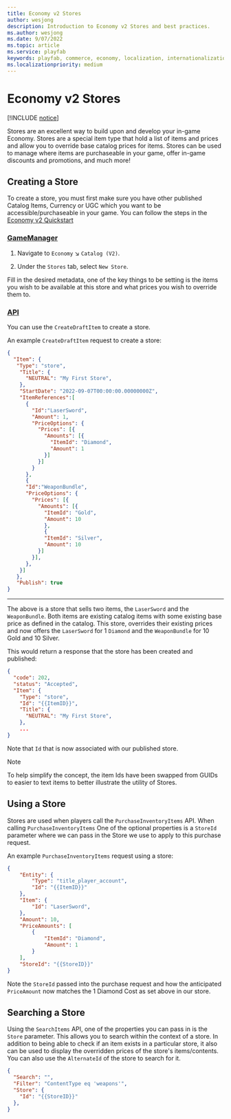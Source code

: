 ```yaml
---
title: Economy v2 Stores
author: wesjong
description: Introduction to Economy v2 Stores and best practices.
ms.author: wesjong
ms.date: 9/07/2022
ms.topic: article
ms.service: playfab
keywords: playfab, commerce, economy, localization, internationalization, i8n
ms.localizationpriority: medium
---
```


# Economy v2 Stores

[!INCLUDE [notice](../../includes/_economy-release.md)]

Stores are an excellent way to build upon and develop your in-game Economy. Stores are a special item type that hold a list of items and prices and allow you to override base catalog prices for items. Stores can be used to manage where items are purchaseable in your game, offer in-game discounts and promotions, and much more!

## Creating a Store

To create a store, you must first make sure you have other published Catalog Items, Currency or UGC which you want to be accessible/purchaseable in your game. You can follow the steps in the [Economy v2 Quickstart](quickstart.md#step-3---publish-an-item-to-the-catalog)

### [GameManager](#tab/creating-store-game-manager)

1. Navigate to `Economy` ↘️ `Catalog (V2)`.

2. Under the `Stores` tab, select `New Store`.

Fill in the desired metadata, one of the key things to be setting is the items you wish to be available at this store and what prices you wish to override them to.

### [API](#tab/creating-store-api)

You can use the `CreateDraftItem` to create a store.

An example `CreateDraftItem` request to create a store:

```json
{
  "Item": {
   "Type": "store",
    "Title": {
      "NEUTRAL": "My First Store",
    },
    "StartDate": "2022-09-07T00:00:00.00000000Z",
    "ItemReferences":[
      {
        "Id":"LaserSword",
        "Amount": 1,
        "PriceOptions": {
          "Prices": [{
            "Amounts": [{
              "ItemId": "Diamond",
              "Amount": 1
            }]
          }]
        }
      },
      {
      "Id":"WeaponBundle",
      "PriceOptions": {
        "Prices": [{
          "Amounts": [{
            "ItemId": "Gold",
            "Amount": 10
            },
            {
            "ItemId": "Silver",
            "Amount": 10
          }]
        }],
      },
    }]
   },
   "Publish": true
}
```

***

The above is a store that sells two items, the `LaserSword` and the `WeaponBundle`. Both items are existing catalog items with some existing base price as defined in the catalog. This store, overrides their existing prices and now offers the `LaserSword` for 1 `Diamond` and the `WeaponBundle` for 10 Gold and 10 Silver.

This would return a response that the store has been created and published:

```json
{
  "code": 202,
  "status": "Accepted",
  "Item": {
    "Type": "store",
    "Id": "{{ItemID}}", 
    "Title": {
      "NEUTRAL": "My First Store",
    },
    ...
}
```

Note that `Id` that is now associated with our published store.

> [!NOTE]
> To help simplify the concept, the item Ids have been swapped from GUIDs to easier to text items to better illustrate the utility of Stores.

## Using a Store

Stores are used when players call the `PurchaseInventoryItems` API. When calling `PurchaseInventoryItems` One of the optional properties is a `StoreId` parameter where we can pass in the Store we use to apply to this purchase request.

An example `PurchaseInventoryItems` request using a store:

```json
{
    "Entity": {
        "Type": "title_player_account",
        "Id": "{{ItemID}}"
    },
    "Item": {
        "Id": "LaserSword",
    },
    "Amount": 10,
    "PriceAmounts": [
        {
            "ItemId": "Diamond",
            "Amount": 1
        }
    ],
    "StoreId": "{{StoreID}}"
}
```

Note the `StoreId` passed into the purchase request and how the anticipated `PriceAmount` now matches the 1 Diamond Cost as set above in our store.

## Searching a Store

Using the `SearchItems` API, one of the properties you can pass in is the `Store` parameter. This allows you to search within the context of a store. In addition to being able to check if an item exists in a particular store, it also can be used to display the overridden prices of the store's items/contents. You can also use the `AlternateId` of the store to search for it.

```json
{
  "Search": "",
  "Filter": "ContentType eq 'weapons'",
  "Store": {
    "Id": "{{StoreID}}"
  },
}
```
